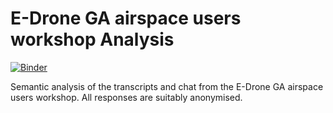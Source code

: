 # E-Drone GA airspace users workshop Analysis

[![Binder](https://mybinder.org/badge_logo.svg)](https://mybinder.org/v2/gh/aliaksei135/sandbox/66683276ff80157937415acaae3a60241cce2966?filepath=GA%20Users%2020210326%2FTranscript%20Mangler.ipynb)

Semantic analysis of the transcripts and chat from the E-Drone GA airspace users workshop. All responses are suitably anonymised.
